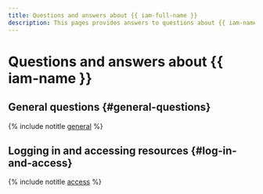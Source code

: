 ```yaml
---
title: Questions and answers about {{ iam-full-name }}
description: This pages provides answers to questions about {{ iam-name }}.
---
```


# Questions and answers about {{ iam-name }}

## General questions {#general-questions}

{% include notitle [general](../../_qa/iam/general.md) %}

## Logging in and accessing resources {#log-in-and-access}

{% include notitle [access](../../_qa/iam/access.md) %}
